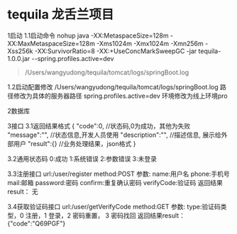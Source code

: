 # tequila 龙舌兰项目

1启动
1.1启动命令
nohup java -XX:MetaspaceSize=128m -XX:MaxMetaspaceSize=128m -Xms1024m -Xmx1024m 
-Xmn256m -Xss256k -XX:SurvivorRatio=8 -XX:+UseConcMarkSweepGC -jar tequila-1.0.0.jar --spring.profiles.active=dev
> /Users/wangyudong/tequila/tomcat/logs/springBoot.log

1.2启动配置修改
/Users/wangyudong/tequila/tomcat/logs/springBoot.log 路径修改为具体的服务器路径
spring.profiles.active=dev 环境修改为线上环境pro

2数据库

3接口
3.1返回结果格式
{
    "code":0, //状态码,0为成功，其他为失败
    "message":"", //状态信息,开发人员使用
    "description":"", //描述信息, 展示给外部用户
    "result":{}  //业务处理结果，json格式
}

3.2通用状态码
0:成功
1:系统错误
2:参数错误
3:未登录

3.3注册接口
url:/user/register
method:POST
参数:
name:用户名
phone:手机号
mail:邮箱
password:密码
confirm:重复确认密码
verifyCode:验证码
返回结果result：
无

3.4获取验证码接口
url:/user/getVerifyCode
method:GET
参数:
type:验证码类型，0 注册，1 登录，2 密码重置， 3 密码找回
返回结果result：
{"code":"Q69PGF"}

